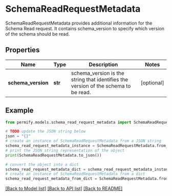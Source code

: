 # SchemaReadRequestMetadata

SchemaReadRequestMetadata provides additional information for the Schema Read request. It contains schema_version to specify which version of the schema should be read.

## Properties

Name | Type | Description | Notes
------------ | ------------- | ------------- | -------------
**schema_version** | **str** | schema_version is the string that identifies the version of the schema to be read. | [optional] 

## Example

```python
from permify.models.schema_read_request_metadata import SchemaReadRequestMetadata

# TODO update the JSON string below
json = "{}"
# create an instance of SchemaReadRequestMetadata from a JSON string
schema_read_request_metadata_instance = SchemaReadRequestMetadata.from_json(json)
# print the JSON string representation of the object
print(SchemaReadRequestMetadata.to_json())

# convert the object into a dict
schema_read_request_metadata_dict = schema_read_request_metadata_instance.to_dict()
# create an instance of SchemaReadRequestMetadata from a dict
schema_read_request_metadata_from_dict = SchemaReadRequestMetadata.from_dict(schema_read_request_metadata_dict)
```
[[Back to Model list]](../README.md#documentation-for-models) [[Back to API list]](../README.md#documentation-for-api-endpoints) [[Back to README]](../README.md)


